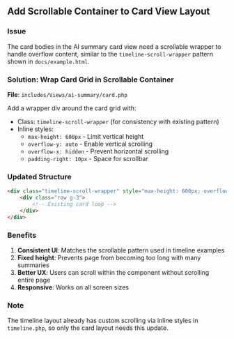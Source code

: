 ## Add Scrollable Container to Card View Layout

### Issue
The card bodies in the AI summary card view need a scrollable wrapper to handle overflow content, similar to the `timeline-scroll-wrapper` pattern shown in `docs/example.html`.

### Solution: Wrap Card Grid in Scrollable Container

**File**: `includes/Views/ai-summary/card.php`

Add a wrapper div around the card grid with:
- Class: `timeline-scroll-wrapper` (for consistency with existing pattern)
- Inline styles:
  - `max-height: 600px` - Limit vertical height
  - `overflow-y: auto` - Enable vertical scrolling
  - `overflow-x: hidden` - Prevent horizontal scrolling
  - `padding-right: 10px` - Space for scrollbar

### Updated Structure
```html
<div class="timeline-scroll-wrapper" style="max-height: 600px; overflow-y: auto; overflow-x: hidden; padding-right: 10px;">
    <div class="row g-3">
        <!-- Existing card loop -->
    </div>
</div>
```

### Benefits
1. **Consistent UI**: Matches the scrollable pattern used in timeline examples
2. **Fixed height**: Prevents page from becoming too long with many summaries
3. **Better UX**: Users can scroll within the component without scrolling entire page
4. **Responsive**: Works on all screen sizes

### Note
The timeline layout already has custom scrolling via inline styles in `timeline.php`, so only the card layout needs this update.